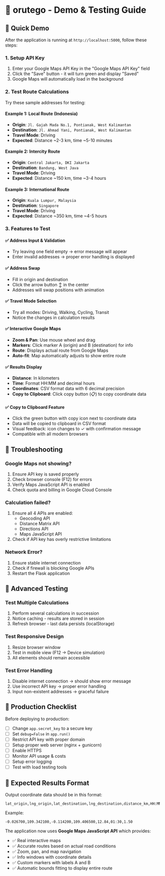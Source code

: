 # 🧭 orutego - Demo & Testing Guide

## 🚀 Quick Demo

After the application is running at `http://localhost:5000`, follow these steps:

### 1. Setup API Key
1. Enter your Google Maps API Key in the "Google Maps API Key" field
2. Click the "Save" button - it will turn green and display "Saved"
3. Google Maps will automatically load in the background

### 2. Test Route Calculations
Try these sample addresses for testing:

#### Example 1: Local Route (Indonesia)
- **Origin**: `Jl. Gajah Mada No.1, Pontianak, West Kalimantan`
- **Destination**: `Jl. Ahmad Yani, Pontianak, West Kalimantan`
- **Travel Mode**: Driving
- **Expected**: Distance ~2-3 km, time ~5-10 minutes

#### Example 2: Intercity Route
- **Origin**: `Central Jakarta, DKI Jakarta`
- **Destination**: `Bandung, West Java`
- **Travel Mode**: Driving
- **Expected**: Distance ~150 km, time ~3-4 hours

#### Example 3: International Route
- **Origin**: `Kuala Lumpur, Malaysia`
- **Destination**: `Singapore`
- **Travel Mode**: Driving
- **Expected**: Distance ~350 km, time ~4-5 hours

### 3. Features to Test

#### ✅ Address Input & Validation
- Try leaving one field empty → error message will appear
- Enter invalid addresses → proper error handling is displayed

#### ✅ Address Swap
- Fill in origin and destination
- Click the arrow button ↕️ in the center
- Addresses will swap positions with animation

#### ✅ Travel Mode Selection
- Try all modes: Driving, Walking, Cycling, Transit
- Notice the changes in calculation results

#### ✅ Interactive Google Maps
- **Zoom & Pan**: Use mouse wheel and drag
- **Markers**: Click marker A (origin) and B (destination) for info
- **Route**: Displays actual route from Google Maps
- **Auto-fit**: Map automatically adjusts to show entire route

#### ✅ Results Display
- **Distance**: In kilometers
- **Time**: Format HH:MM and decimal hours
- **Coordinates**: CSV format data with 6 decimal precision
- **Copy to Clipboard**: Click copy button (📋) to copy coordinate data

#### ✅ Copy to Clipboard Feature
- Click the green button with copy icon next to coordinate data
- Data will be copied to clipboard in CSV format
- Visual feedback: icon changes to ✓ with confirmation message
- Compatible with all modern browsers

## 🔧 Troubleshooting

### Google Maps not showing?
1. Ensure API key is saved properly
2. Check browser console (F12) for errors
3. Verify Maps JavaScript API is enabled
4. Check quota and billing in Google Cloud Console

### Calculation failed?
1. Ensure all 4 APIs are enabled:
   - Geocoding API
   - Distance Matrix API
   - Directions API
   - Maps JavaScript API
2. Check if API key has overly restrictive limitations

### Network Error?
1. Ensure stable internet connection
2. Check if firewall is blocking Google APIs
3. Restart the Flask application

## 🌟 Advanced Testing

### Test Multiple Calculations
1. Perform several calculations in succession
2. Notice caching - results are stored in session
3. Refresh browser - last data persists (localStorage)

### Test Responsive Design
1. Resize browser window
2. Test in mobile view (F12 → Device simulation)
3. All elements should remain accessible

### Test Error Handling
1. Disable internet connection → should show error message
2. Use incorrect API key → proper error handling
3. Input non-existent addresses → graceful failure

## 📱 Production Checklist

Before deploying to production:

- [ ] Change `app.secret_key` to a secure key
- [ ] Set `debug=False` in `app.run()`
- [ ] Restrict API key with proper domain
- [ ] Setup proper web server (nginx + gunicorn)
- [ ] Enable HTTPS
- [ ] Monitor API usage & costs
- [ ] Setup error logging
- [ ] Test with load testing tools

## 🎯 Expected Results Format

Output coordinate data should be in this format:
```
lat_origin,lng_origin,lat_destination,lng_destination,distance_km,HH:MM,decimal_hours
```

Example:
```
-0.026700,109.342100,-0.114200,109.406500,12.84,01:30,1.50
```

The application now uses **Google Maps JavaScript API** which provides:
- ✅ Real interactive maps
- ✅ Accurate routes based on actual road conditions
- ✅ Zoom, pan, and map navigation
- ✅ Info windows with coordinate details
- ✅ Custom markers with labels A and B
- ✅ Automatic bounds fitting to display entire route
